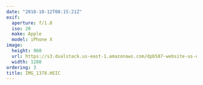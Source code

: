 ```yaml
---
date: "2018-10-12T08:15:21Z"
exif:
  aperture: f/1.8
  iso: 20
  make: Apple
  model: iPhone X
image:
  height: 960
  url: https://s3.dualstack.us-east-1.amazonaws.com/dpb587-website-us-east-1/asset/gallery/2018-europe-trip/89cf0f79-385b-f637-01cb-8cc4d70ed5c7~1280.jpg
  width: 1280
ordering: 3
title: IMG_1378.HEIC
---
```

